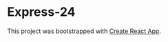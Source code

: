 # Express-24

This project was bootstrapped with [Create React App](https://github.com/facebook/create-react-app).

<!-- Express 24 -->

